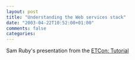 ```yaml
---
layout: post
title: "Understanding the Web services stack"
date: "2003-04-22T10:52:00+01:00"
comments: false
categories: 
---
```


<p>Sam Ruby's presentation from the <a href="http://www.intertwingly.net/slides/2003/etcon/" title="ETCon: Tutorial">ETCon: Tutorial</a></p>

